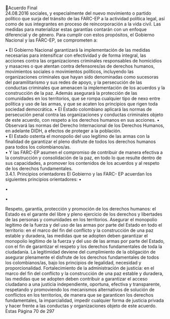 Acuerdo Final  
24.08.2016 
sociales, y especialmente del nuevo movimiento o partido político que surja del tránsito de las FARC-EP a 
la actividad política legal, así como de sus integrantes en proceso de reincorporación a la vida civil. Las 
medidas para materializar estas garantías contarán con un enfoque diferencial y de género. 
Para cumplir con estos propósitos, el Gobierno Nacional y las FARC-EP, se comprometen a: 
 
• El Gobierno Nacional garantizará la implementación de las medidas necesarias para intensificar 
con efectividad y de forma integral, las acciones contra las organizaciones criminales responsables 
de  homicidios  y  masacres  o  que  atentan  contra  defensores/as  de  derechos  humanos, 
movimientos  sociales  o  movimientos  políticos,  incluyendo  las  organizaciones  criminales  que 
hayan  sido  denominadas  como  sucesoras  del  paramilitarismo  y  sus  redes  de  apoyo,  y  la 
persecución de las conductas criminales que amenacen la implementación de los acuerdos y la 
construcción de la paz. Además asegurará la protección de las comunidades en los territorios, que 
se rompa cualquier tipo de nexo entre política y uso de las armas, y que se acaten los principios 
que rigen toda sociedad democrática. 
• El  Estado  colombiano  aplicará  las  normas  de  persecución  penal  contra  las  organizaciones  y 
conductas  criminales  objeto  de  este  acuerdo,  con  respeto  a  los  derechos  humanos  en  sus 
acciones. 
• Observará las normas del Derecho Internacional de los Derechos Humanos, en adelante DIDH, a 
efectos de proteger a la población.  
• El Estado ostenta el monopolio del uso legítimo de las armas con la finalidad de garantizar el pleno 
disfrute de todos los derechos humanos para todos los colombianos/as.  
• Y  las  FARC-EP  asumen  el  compromiso  de  contribuir  de  manera  efectiva  a  la  construcción  y 
consolidación  de  la  paz,  en  todo  lo  que  resulte  dentro  de  sus  capacidades,  a  promover  los 
contenidos de los acuerdos y al respeto de los derechos fundamentales.  
3.4.1. Principios orientadores 
El Gobierno y las FARC- EP acuerdan los siguientes principios orientadores: 
•

•

•

Respeto, garantía, protección y promoción de los derechos humanos: el Estado es el garante del 
libre  y  pleno  ejercicio  de  los  derechos  y  libertades  de  las  personas  y  comunidades  en  los 
territorios. 
Asegurar el monopolio legítimo de la fuerza y del uso de las armas por parte del Estado en todo 
el territorio: en el marco del fin del conflicto y la construcción de una paz estable y duradera, las 
medidas  que  se  adopten  deben  garantizar  el  monopolio  legítimo  de  la  fuerza  y  del  uso  de  las 
armas por parte del Estado, con el fin de garantizar el respeto y los derechos fundamentales de 
toda  la  ciudadanía.  La  legitimidad  deviene  del  cumplimiento  de  la  obligación  de  asegurar 
plenamente  el  disfrute  de  los  derechos  fundamentales  de  todos  los  colombianos/as,  bajo  los 
principios de legalidad, necesidad y proporcionalidad. 
Fortalecimiento de la administración de justicia: en el marco del fin del conflicto y la construcción 
de una paz estable y duradera, las medidas que se adopten deben contribuir a garantizar el acceso 
ciudadano  a  una  justicia  independiente,  oportuna,  efectiva  y  transparente,  respetando  y 
promoviendo los mecanismos alternativos de solución de conflictos en los territorios, de manera 
que  se  garanticen  los  derechos  fundamentales,  la  imparcialidad,  impedir  cualquier  forma  de 
justicia  privada  y  hacer  frente  a  las  conductas  y  organizaciones  objeto  de  este  acuerdo.  Estas 
Página 70 de 297 

 

